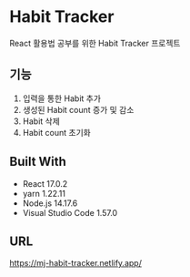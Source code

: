 # Habit Tracker 
React 활용법 공부를 위한 Habit Tracker 프로젝트 

## 기능

1. 입력을 통한 Habit 추가
2. 생성된 Habit count 증가 및 감소
3. Habit 삭제
4. Habit count 초기화

## Built With

- React 17.0.2
- yarn 1.22.11
- Node.js 14.17.6
- Visual Studio Code 1.57.0

## URL 

https://mj-habit-tracker.netlify.app/
